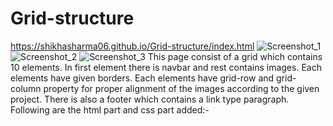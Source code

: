 # Grid-structure
https://shikhasharma06.github.io/Grid-structure/index.html
![Screenshot_1](https://github.com/Shikhasharma06/Grid-structure/assets/135316685/755bdd34-4ec2-47c9-9448-b359a0443699)
![Screenshot_2](https://github.com/Shikhasharma06/Grid-structure/assets/135316685/f419c50c-99fc-4233-a479-f8b8ed53c33a)
![Screenshot_3](https://github.com/Shikhasharma06/Grid-structure/assets/135316685/86450135-9972-404e-9ef8-1c85261b68ef)
This page consist of a grid which contains 10 elements.
In first element there is navbar and rest contains images.
Each elements have given borders.
Each elements have grid-row and grid-column property for proper alignment of the images according to the given project.
There is also a footer which contains a link type paragraph.
Following are the html part and css part added:-
